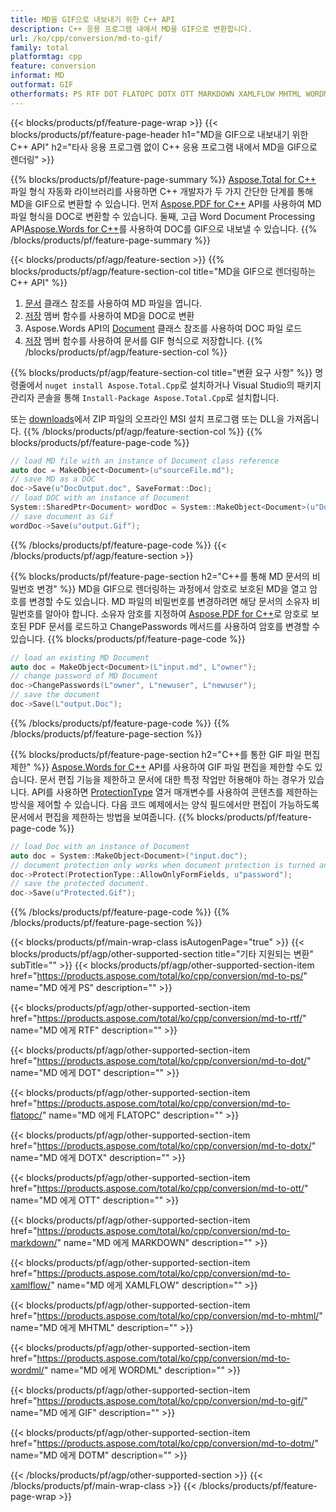 ```yaml
---
title: MD을 GIF으로 내보내기 위한 C++ API
description: C++ 응용 프로그램 내에서 MD을 GIF으로 변환합니다.
url: /ko/cpp/conversion/md-to-gif/
family: total
platformtag: cpp
feature: conversion
informat: MD
outformat: GIF
otherformats: PS RTF DOT FLATOPC DOTX OTT MARKDOWN XAMLFLOW MHTML WORDML DOCM DOTM
---
```

{{< blocks/products/pf/feature-page-wrap >}}
{{< blocks/products/pf/feature-page-header h1="MD을 GIF으로 내보내기 위한 C++ API" h2="타사 응용 프로그램 없이 C++ 응용 프로그램 내에서 MD을 GIF으로 렌더링" >}}

{{% blocks/products/pf/feature-page-summary %}}
[Aspose.Total for C++](https://products.aspose.com/total/cpp/) 파일 형식 자동화 라이브러리를 사용하면 C++ 개발자가 두 가지 간단한 단계를 통해 MD을 GIF으로 변환할 수 있습니다. 먼저 [Aspose.PDF for C++](https://products.aspose.com/pdf/cpp/) API를 사용하여 MD 파일 형식을 DOC로 변환할 수 있습니다. 둘째, 고급 Word Document Processing API[Aspose.Words for C++](https://products.aspose.com/words/cpp/)를 사용하여 DOC를 GIF으로 내보낼 수 있습니다. 
{{% /blocks/products/pf/feature-page-summary  %}}

{{< blocks/products/pf/agp/feature-section >}}
{{% blocks/products/pf/agp/feature-section-col title="MD을 GIF으로 렌더링하는 C++ API" %}}
1. [문서](https://reference.aspose.com/pdf/cpp/class/aspose.pdf.document) 클래스 참조를 사용하여 MD 파일을 엽니다.
2. [저장](https://reference.aspose.com/pdf/cpp/class/aspose.pdf.document#adb8061c585440fde49c1263e68837f01) 멤버 함수를 사용하여 MD을 DOC로 변환
3. Aspose.Words API의 [Document](https://reference.aspose.com/words/cpp/class/aspose.words.document) 클래스 참조를 사용하여 DOC 파일 로드
4. [저장](https://reference.aspose.com/words/cpp/class/aspose.words.document#save_stream_saveformat) 멤버 함수를 사용하여 문서를 GIF 형식으로 저장합니다.
{{% /blocks/products/pf/agp/feature-section-col %}}

{{% blocks/products/pf/agp/feature-section-col title="변환 요구 사항" %}}
명령줄에서 ```nuget install Aspose.Total.Cpp```로 설치하거나 Visual Studio의 패키지 관리자 콘솔을 통해 ```Install-Package Aspose.Total.Cpp```로 설치합니다.

또는 [downloads](https://downloads.aspose.com/total/cpp)에서 ZIP 파일의 오프라인 MSI 설치 프로그램 또는 DLL을 가져옵니다.
{{% /blocks/products/pf/agp/feature-section-col %}}
{{% blocks/products/pf/feature-page-code %}}

```cpp
// load MD file with an instance of Document class reference
auto doc = MakeObject<Document>(u"sourceFile.md");
// save MD as a DOC 
doc->Save(u"DocOutput.doc", SaveFormat::Doc); 
// load DOC with an instance of Document
System::SharedPtr<Document> wordDoc = System::MakeObject<Document>(u"DocOutput.doc");
// save document as Gif
wordDoc->Save(u"output.Gif");  
```

{{% /blocks/products/pf/feature-page-code %}}
{{< /blocks/products/pf/agp/feature-section >}}

{{% blocks/products/pf/feature-page-section  h2="C++를 통해 MD 문서의 비밀번호 변경" %}}
MD을 GIF으로 렌더링하는 과정에서 암호로 보호된 MD을 열고 암호를 변경할 수도 있습니다. MD 파일의 비밀번호를 변경하려면 해당 문서의 소유자 비밀번호를 알아야 합니다. 소유자 암호를 지정하여 [Aspose.PDF for C++](https://products.aspose.com/pdf/cpp/)로 암호로 보호된 PDF 문서를 로드하고 ChangePasswords 메서드를 사용하여 암호를 변경할 수 있습니다.
{{% blocks/products/pf/feature-page-code %}}

```cpp
// load an existing MD Document
auto doc = MakeObject<Document>(L"input.md", L"owner");
// change password of MD Document
doc->ChangePasswords(L"owner", L"newuser", L"newuser");
// save the document
doc->Save(L"output.Doc");
```
{{% /blocks/products/pf/feature-page-code  %}}
{{% /blocks/products/pf/feature-page-section %}}

{{% blocks/products/pf/feature-page-section  h2="C++를 통한 GIF 파일 편집 제한" %}}
[Aspose.Words for C++](https://products.aspose.com/words/cpp/) API를 사용하여 GIF 파일 편집을 제한할 수도 있습니다. 문서 편집 기능을 제한하고 문서에 대한 특정 작업만 허용해야 하는 경우가 있습니다. API를 사용하면 [ProtectionType](https://reference.aspose.com/words/cpp/namespace/aspose.words#protectiontype) 열거 매개변수를 사용하여 콘텐츠를 제한하는 방식을 제어할 수 있습니다. 다음 코드 예제에서는 양식 필드에서만 편집이 가능하도록 문서에서 편집을 제한하는 방법을 보여줍니다.
{{% blocks/products/pf/feature-page-code %}}

```cpp
// load Doc with an instance of Document
auto doc = System::MakeObject<Document>("input.doc");
// document protection only works when document protection is turned and only editing in form fields is allowed.
doc->Protect(ProtectionType::AllowOnlyFormFields, u"password");
// save the protected document.
doc->Save(u"Protected.Gif");  
```
{{% /blocks/products/pf/feature-page-code  %}}
{{% /blocks/products/pf/feature-page-section %}}

{{< blocks/products/pf/main-wrap-class isAutogenPage="true" >}}
{{< blocks/products/pf/agp/other-supported-section title="기타 지원되는 변환" subTitle="" >}}
{{< blocks/products/pf/agp/other-supported-section-item href="https://products.aspose.com/total/ko/cpp/conversion/md-to-ps/" name="MD 에게 PS" description="" >}}

{{< blocks/products/pf/agp/other-supported-section-item href="https://products.aspose.com/total/ko/cpp/conversion/md-to-rtf/" name="MD 에게 RTF" description="" >}}

{{< blocks/products/pf/agp/other-supported-section-item href="https://products.aspose.com/total/ko/cpp/conversion/md-to-dot/" name="MD 에게 DOT" description="" >}}

{{< blocks/products/pf/agp/other-supported-section-item href="https://products.aspose.com/total/ko/cpp/conversion/md-to-flatopc/" name="MD 에게 FLATOPC" description="" >}}

{{< blocks/products/pf/agp/other-supported-section-item href="https://products.aspose.com/total/ko/cpp/conversion/md-to-dotx/" name="MD 에게 DOTX" description="" >}}

{{< blocks/products/pf/agp/other-supported-section-item href="https://products.aspose.com/total/ko/cpp/conversion/md-to-ott/" name="MD 에게 OTT" description="" >}}

{{< blocks/products/pf/agp/other-supported-section-item href="https://products.aspose.com/total/ko/cpp/conversion/md-to-markdown/" name="MD 에게 MARKDOWN" description="" >}}

{{< blocks/products/pf/agp/other-supported-section-item href="https://products.aspose.com/total/ko/cpp/conversion/md-to-xamlflow/" name="MD 에게 XAMLFLOW" description="" >}}

{{< blocks/products/pf/agp/other-supported-section-item href="https://products.aspose.com/total/ko/cpp/conversion/md-to-mhtml/" name="MD 에게 MHTML" description="" >}}

{{< blocks/products/pf/agp/other-supported-section-item href="https://products.aspose.com/total/ko/cpp/conversion/md-to-wordml/" name="MD 에게 WORDML" description="" >}}

{{< blocks/products/pf/agp/other-supported-section-item href="https://products.aspose.com/total/ko/cpp/conversion/md-to-gif/" name="MD 에게 GIF" description="" >}}

{{< blocks/products/pf/agp/other-supported-section-item href="https://products.aspose.com/total/ko/cpp/conversion/md-to-dotm/" name="MD 에게 DOTM" description="" >}}


{{< /blocks/products/pf/agp/other-supported-section >}}
{{< /blocks/products/pf/main-wrap-class >}}
{{< /blocks/products/pf/feature-page-wrap >}}